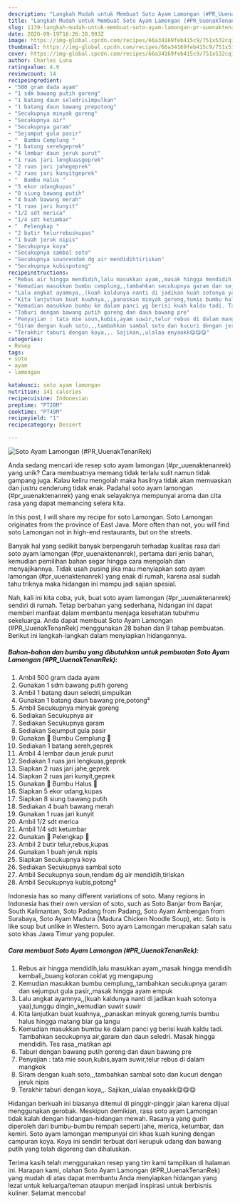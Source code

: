 ```yaml
---
description: "Langkah Mudah untuk Membuat Soto Ayam Lamongan (#PR_UuenakTenanRek) Anti Gagal"
title: "Langkah Mudah untuk Membuat Soto Ayam Lamongan (#PR_UuenakTenanRek) Anti Gagal"
slug: 1139-langkah-mudah-untuk-membuat-soto-ayam-lamongan-pr-uuenaktenanrek-anti-gagal
date: 2020-09-19T16:26:20.993Z
image: https://img-global.cpcdn.com/recipes/66a34169feb415c9/751x532cq70/soto-ayam-lamongan-pr_uuenaktenanrek-foto-resep-utama.jpg
thumbnail: https://img-global.cpcdn.com/recipes/66a34169feb415c9/751x532cq70/soto-ayam-lamongan-pr_uuenaktenanrek-foto-resep-utama.jpg
cover: https://img-global.cpcdn.com/recipes/66a34169feb415c9/751x532cq70/soto-ayam-lamongan-pr_uuenaktenanrek-foto-resep-utama.jpg
author: Charles Luna
ratingvalue: 4.9
reviewcount: 14
recipeingredient:
- "500 gram dada ayam"
- "1 sdm bawang putih goreng"
- "1 batang daun seledrisimpulkan"
- "1 batang daun bawang prepotong"
- "Secukupnya minyak goreng"
- "Secukupnya air"
- "Secukupnya garam"
- "Sejumput gula pasir"
- "  Bumbu Cemplung "
- "1 batang serehgeprek"
- "4 lembar daun jeruk purut"
- "1 ruas jari lengkuasgeprek"
- "2 ruas jari jahegeprek"
- "2 ruas jari kunyitgeprek"
- "  Bumbu Halus "
- "5 ekor udangkupas"
- "8 siung bawang putih"
- "4 buah bawang merah"
- "1 ruas jari kunyit"
- "1/2 sdt merica"
- "1/4 sdt ketumbar"
- "  Pelengkap "
- "2 butir telurrebuskupas"
- "1 buah jeruk nipis"
- "Secukupnya koya"
- "Secukupnya sambal soto"
- "Secukupnya sounrendam dg air mendidihtiriskan"
- "Secukupnya kubispotong"
recipeinstructions:
- "Rebus air hingga mendidih,lalu masukkan ayam,,masak hingga mendidih kembali,,buang kotoran coklat yg mengapung"
- "Kemudian masukkan bumbu cemplung,,tambahkan secukupnya garam dan sejumput gula pasir,,masak hingga ayam empuk"
- "Lalu angkat ayamnya,,(kuah kaldunya nanti di jadikan kuah sotonya yaa),tunggu dingin,,kemudian suwir suwir"
- "Kita lanjutkan buat kuahnya,,,panaskan minyak goreng,tumis bumbu halus hingga matang biar ga langu"
- "Kemudian masukkan bumbu ke dalam panci yg berisi kuah kaldu tadi. Tambahkan secukupnya air,garam dan daun seledri. Masak hingga mendidih. Tes rasa,,matikan api"
- "Taburi dengan bawang putih goreng dan daun bawang pre"
- "Penyajian : tata mie soun,kubis,ayam suwir,telur rebus di dalam mangkok"
- "Siram dengan kuah soto,,,tambahkan sambal soto dan kucuri dengan jeruk nipis"
- "Terakhir taburi dengan koya,,. Sajikan,,ulalaa enyaakk😋😋😋"
categories:
- Resep
tags:
- soto
- ayam
- lamongan

katakunci: soto ayam lamongan 
nutrition: 141 calories
recipecuisine: Indonesian
preptime: "PT28M"
cooktime: "PT49M"
recipeyield: "1"
recipecategory: Dessert

---
```



![Soto Ayam Lamongan (#PR_UuenakTenanRek)](https://img-global.cpcdn.com/recipes/66a34169feb415c9/751x532cq70/soto-ayam-lamongan-pr_uuenaktenanrek-foto-resep-utama.jpg)

Anda sedang mencari ide resep soto ayam lamongan (#pr_uuenaktenanrek) yang unik? Cara membuatnya memang tidak terlalu sulit namun tidak gampang juga. Kalau keliru mengolah maka hasilnya tidak akan memuaskan dan justru cenderung tidak enak. Padahal soto ayam lamongan (#pr_uuenaktenanrek) yang enak selayaknya mempunyai aroma dan cita rasa yang dapat memancing selera kita.

In this post, I will share my recipe for soto Lamongan. Soto Lamongan originates from the province of East Java. More often than not, you will find soto Lamongan not in high-end restaurants, but on the streets.

Banyak hal yang sedikit banyak berpengaruh terhadap kualitas rasa dari soto ayam lamongan (#pr_uuenaktenanrek), pertama dari jenis bahan, kemudian pemilihan bahan segar hingga cara mengolah dan menyajikannya. Tidak usah pusing jika mau menyiapkan soto ayam lamongan (#pr_uuenaktenanrek) yang enak di rumah, karena asal sudah tahu triknya maka hidangan ini mampu jadi sajian spesial.


Nah, kali ini kita coba, yuk, buat soto ayam lamongan (#pr_uuenaktenanrek) sendiri di rumah. Tetap berbahan yang sederhana, hidangan ini dapat memberi manfaat dalam membantu menjaga kesehatan tubuhmu sekeluarga. Anda dapat membuat Soto Ayam Lamongan (#PR_UuenakTenanRek) menggunakan 28 bahan dan 9 tahap pembuatan. Berikut ini langkah-langkah dalam menyiapkan hidangannya.

<!--inarticleads1-->

##### Bahan-bahan dan bumbu yang dibutuhkan untuk pembuatan Soto Ayam Lamongan (#PR_UuenakTenanRek):

1. Ambil 500 gram dada ayam
1. Gunakan 1 sdm bawang putih goreng
1. Ambil 1 batang daun seledri,simpulkan
1. Gunakan 1 batang daun bawang pre,potong²
1. Ambil Secukupnya minyak goreng
1. Sediakan Secukupnya air
1. Sediakan Secukupnya garam
1. Sediakan Sejumput gula pasir
1. Gunakan  🐓 Bumbu Cemplung 🐓
1. Sediakan 1 batang sereh,geprek
1. Ambil 4 lembar daun jeruk purut
1. Sediakan 1 ruas jari lengkuas,geprek
1. Siapkan 2 ruas jari jahe,geprek
1. Siapkan 2 ruas jari kunyit,geprek
1. Gunakan  🐓 Bumbu Halus 🐓
1. Siapkan 5 ekor udang,kupas
1. Siapkan 8 siung bawang putih
1. Sediakan 4 buah bawang merah
1. Gunakan 1 ruas jari kunyit
1. Ambil 1/2 sdt merica
1. Ambil 1/4 sdt ketumbar
1. Gunakan  🐓 Pelengkap 🐓
1. Ambil 2 butir telur,rebus,kupas
1. Gunakan 1 buah jeruk nipis
1. Siapkan Secukupnya koya
1. Sediakan Secukupnya sambal soto
1. Ambil Secukupnya soun,rendam dg air mendidih,tiriskan
1. Ambil Secukupnya kubis,potong²


Indonesia has so many different variations of soto. Many regions in Indonesia has their own version of soto, such as Soto Banjar from Banjar, South Kalimantan, Soto Padang from Padang, Soto Ayam Ambengan from Surabaya, Soto Ayam Madura (Madura Chicken Noodle Soup), etc. Soto is like soup but unlike in Western. Soto ayam Lamongan merupakan salah satu soto khas Jawa Timur yang populer. 

<!--inarticleads2-->

##### Cara membuat Soto Ayam Lamongan (#PR_UuenakTenanRek):

1. Rebus air hingga mendidih,lalu masukkan ayam,,masak hingga mendidih kembali,,buang kotoran coklat yg mengapung
1. Kemudian masukkan bumbu cemplung,,tambahkan secukupnya garam dan sejumput gula pasir,,masak hingga ayam empuk
1. Lalu angkat ayamnya,,(kuah kaldunya nanti di jadikan kuah sotonya yaa),tunggu dingin,,kemudian suwir suwir
1. Kita lanjutkan buat kuahnya,,,panaskan minyak goreng,tumis bumbu halus hingga matang biar ga langu
1. Kemudian masukkan bumbu ke dalam panci yg berisi kuah kaldu tadi. Tambahkan secukupnya air,garam dan daun seledri. Masak hingga mendidih. Tes rasa,,matikan api
1. Taburi dengan bawang putih goreng dan daun bawang pre
1. Penyajian : tata mie soun,kubis,ayam suwir,telur rebus di dalam mangkok
1. Siram dengan kuah soto,,,tambahkan sambal soto dan kucuri dengan jeruk nipis
1. Terakhir taburi dengan koya,,. Sajikan,,ulalaa enyaakk😋😋😋


Hidangan berkuah ini biasanya ditemui di pinggir-pinggir jalan karena dijual menggunakan gerobak. Meskipun demikian, rasa soto ayam Lamongan tidak kalah dengan hidangan-hidangan mewah. Rasanya yang gurih diperoleh dari bumbu-bumbu rempah seperti jahe, merica, ketumbar, dan kemiri. Soto ayam lamongan mempunyai ciri khas kuah kuning dengan campuran koya. Koya ini sendiri terbuat dari kerupuk udang dan bawang putih yang telah digoreng dan dihaluskan. 

Terima kasih telah menggunakan resep yang tim kami tampilkan di halaman ini. Harapan kami, olahan Soto Ayam Lamongan (#PR_UuenakTenanRek) yang mudah di atas dapat membantu Anda menyiapkan hidangan yang lezat untuk keluarga/teman ataupun menjadi inspirasi untuk berbisnis kuliner. Selamat mencoba!
